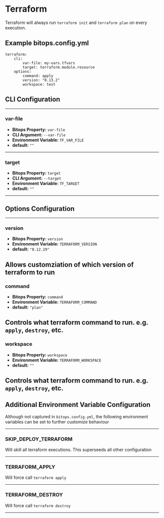 # Terraform
Terraform will always run `terraform init` and `terraform plan` on every execution.

## Example bitops.config.yml
```
terraform:
    cli:
        var-file: my-vars.tfvars
        target: terraform.module.resource
    options:
        command: apply
        version: "0.13.2"
        workspace: test
```

## CLI Configuration

-------------------
### var-file
* **Bitops Property:** `var-file`
* **CLI Argument:** `--var-file`
* **Environment Variable:** `TF_VAR_FILE`
* **default:** `""`
-------------------
### target
* **Bitops Property:** `target`
* **CLI Argument:** `--target`
* **Environment Variable:** `TF_TARGET`
* **default:** `""`
-------------------

## Options Configuration

-------------------
### version
* **Bitops Property:** `version`
* **Environment Variable:** `TERRAFORM_VERSION`
* **default:** `"0.12.29"`

Allows customziation of which version of terraform to run
-------------------
### command
* **Bitops Property:** `command`
* **Environment Variable:** `TERRAFORM_COMMAND`
* **default:** `"plan"`

Controls what terraform command to run. e.g. `apply`, `destroy`, etc.
-------------------
### workspace
* **Bitops Property:** `workspace`
* **Environment Variable:** `TERRAFORM_WORKSPACE`
* **default:** `""`

Controls what terraform command to run. e.g. `apply`, `destroy`, etc.
-------------------

## Additional Environment Variable Configuration
Although not captured in `bitops.config.yml`, the following environment variables can be set to further customize behaviour

-------------------
### SKIP_DEPLOY_TERRAFORM
Will skill all terraform executions. This superseeds all other configuration

-------------------
### TERRAFORM_APPLY
Will force call `terraform apply`

-------------------
### TERRAFORM_DESTROY
Will force call `terraform destroy`

-------------------